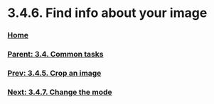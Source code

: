 # 3.4.6. Find info about your image

### [Home](./00-home.md)
### [Parent: 3.4. Common tasks](./03-04-00-common-tasks.md)
### [Prev: 3.4.5. Crop an image](./03-04-05-crop-an-image.md)
### [Next: 3.4.7. Change the mode](./03-04-07-change-the-mode.md)
